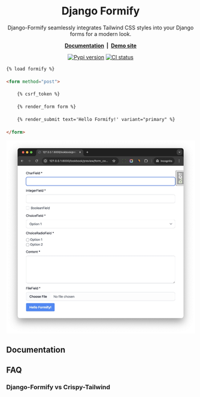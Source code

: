 <div align="center">

<h1>Django Formify</h1>

<p>Django-Formify seamlessly integrates Tailwind CSS styles into your Django forms for a modern look.</p>

<p><strong><a href="https://django-formify.readthedocs.io/en/latest/">Documentation</a> &nbsp;|&nbsp; <a href="https://saashammer.com/lookbook/">Demo site</a></strong></p>

<p><a href="https://pypi.org/project/django-formify/"><img src="https://badge.fury.io/py/django-formify.svg" alt="Pypi version"></a>
<a href="https://github.com/rails-inspire-django/django-formify/actions/workflows/runtests.yml"><img src="https://github.com/rails-inspire-django/django-formify/actions/workflows/runtests.yml/badge.svg" alt="CI status"></a></p>

</div>

```html
{% load formify %}

<form method="post">

    {% csrf_token %}

    {% render_form form %}

    {% render_submit text='Hello Formify!' variant="primary" %}

</form>
```

![Django Formify Demo](.github/assets/formify-demo.jpg)

## Documentation

## FAQ

### Django-Formify vs Crispy-Tailwind


